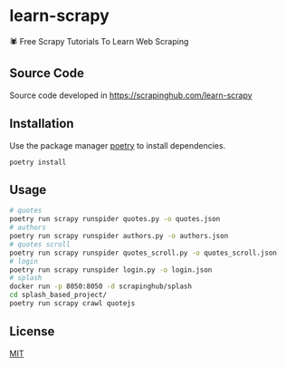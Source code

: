 # learn-scrapy
:spider: Free Scrapy Tutorials To Learn Web Scraping

## Source Code

Source code developed in https://scrapinghub.com/learn-scrapy

## Installation

Use the package manager [poetry](https://python-poetry.org) to install dependencies.

`poetry install`

## Usage

```bash
# quotes
poetry run scrapy runspider quotes.py -o quotes.json
# authors
poetry run scrapy runspider authors.py -o authors.json
# quotes scroll
poetry run scrapy runspider quotes_scroll.py -o quotes_scroll.json
# login
poetry run scrapy runspider login.py -o login.json
# splash
docker run -p 8050:8050 -d scrapinghub/splash
cd splash_based_project/
poetry run scrapy crawl quotejs
```

## License
[MIT](https://choosealicense.com/licenses/mit/)
